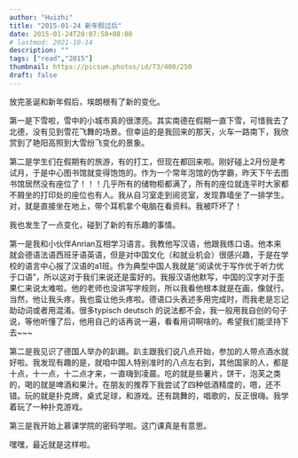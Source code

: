 ```yaml
---
author: "Huizhi"
title: "2015-01-24 新年假过后"
date: 2015-01-24T20:07:58+08:00
# lastmod: 2021-10-14
description: ""
tags: ["read","2015"]
thumbnail: https://picsum.photos/id/73/400/250
draft: false
---
```



放完圣诞和新年假后，埃朗根有了新的变化。

第一是下雪啦，雪中的小城市真的很漂亮。其实南德在假期一直下雪，可惜我去了北德，没有见到雪花飞舞的场景。但幸运的是我回来的那天，火车一路南下，我欣赏到了艳阳高照到大雪纷飞变化的景象。

第二是学生们在假期有的旅游，有的打工，但现在都回来啦。刚好碰上2月份是考试月，于是中心图书馆就变得饱饱的。作为一个常年泡馆的伪学霸，昨天下午去图书馆居然没有座位了！！！几乎所有的储物柜都满了，所有的座位就连平时大家都不屑坐的打印处的座位也有人。我从自习室走到阅览室，发现靠墙坐了一排学生。对，就是直接坐在地上，带个耳机拿个电脑在看资料。我被吓坏了！

我也发生了一点变化，碰到了新的有乐趣的事情。

第一是我和小伙伴Anrian互相学习语言。我教他写汉语，他跟我练口语。他本来就会德语法语西班牙语英语，但是对中国文化（和就业机会）很感兴趣，于是在学校的语言中心报了汉语的a1班。作为典型中国人我就是“阅读优于写作优于听力优于口语”，所以这对于我们来说还是蛮好的。我报汉语他默写，中国的汉字对于歪果仁来说太难啦。他的老师也没讲写字规则，所以我看他根本就是在画，像就行。当然，他让我头疼，我也蛮让他头疼啦。德语口头表述多用完成时，而我老是忘记助动词或者用混淆。很多typisch deutsch 的说法都不会，我一般用我自创的句子说，等他听懂了后，他用自己的话再说一遍，看看用词啊啥的。希望我们能坚持下去~~~

第二是我见识了德国人举办的趴踢。趴主跟我们说八点开始，参加的人带点酒水就好啦。我发现有趣的是，就咱中国人特别准时的八点左右到，其他国家的人，都是十点，十一点，十二点才来，一直嗨到凌晨。吃的就是些薯片，饼干，泡芙之类的，喝的就是啤酒和果汁。在朋友的推荐下我尝试了四种低酒精度的，嗯，还不错。玩的就是扑克牌，桌式足球，和游戏。还有跳舞的，唱歌的，反正很嗨。我学着玩了一种扑克游戏。

第三是我开始上慕课学院的密码学啦。这门课真是有意思。

嘿嘿，最近就是这样啦。